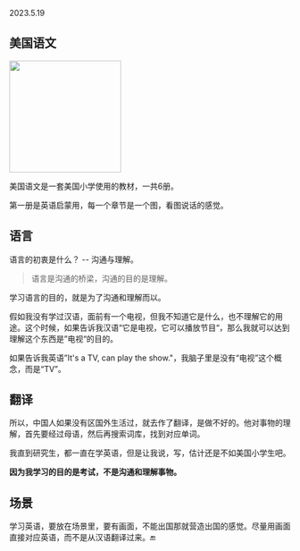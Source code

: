 2023.5.19

## 美国语文


<img src="https://images-cn.ssl-images-amazon.cn/images/I/61ZAB+X0oFL.jpg" width="200">

美国语文是一套美国小学使用的教材，一共6册。

第一册是英语启蒙用，每一个章节是一个图，看图说话的感觉。


## 语言

语言的初衷是什么？ -- 沟通与理解。


> 语言是沟通的桥梁，沟通的目的是理解。

学习语言的目的，就是为了沟通和理解而以。

假如我没有学过汉语，面前有一个电视，但我不知道它是什么，也不理解它的用途。这个时候，如果告诉我汉语“它是电视，它可以播放节目“，那么我就可以达到理解这个东西是”电视“的目的。

如果告诉我英语”It's a TV, can play the show."，我脑子里是没有“电视”这个概念，而是“TV”。

## 翻译

所以，中国人如果没有区国外生活过，就去作了翻译，是做不好的。他对事物的理解，首先要经过母语，然后再搜索词库，找到对应单词。

我直到研究生，都一直在学英语，但是让我说，写，估计还是不如美国小学生吧。

**因为我学习的目的是考试，不是沟通和理解事物。**

## 场景

学习英语，要放在场景里，要有画面，不能出国那就营造出国的感觉。尽量用画面直接对应英语，而不是从汉语翻译过来。🔚



